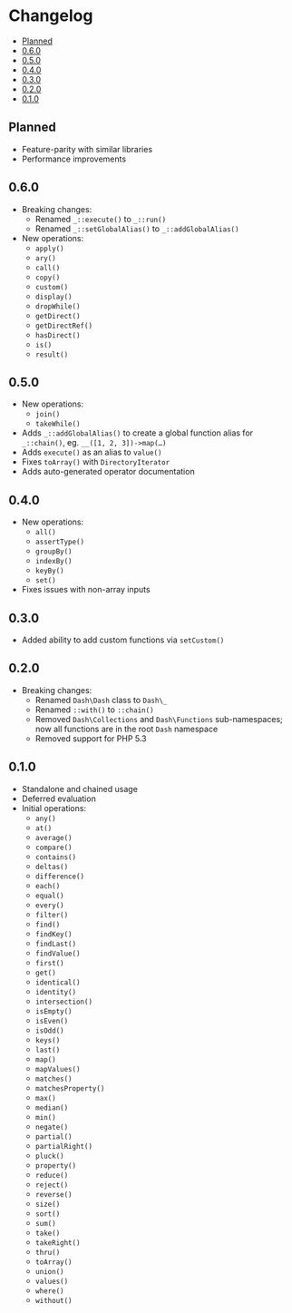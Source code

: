 Changelog
===
- [Planned](#planned)
- [0.6.0](#060)
- [0.5.0](#050)
- [0.4.0](#040)
- [0.3.0](#030)
- [0.2.0](#020)
- [0.1.0](#010)


Planned
---
- Feature-parity with similar libraries
- Performance improvements


0.6.0
---
- Breaking changes:
	- Renamed `_::execute()` to `_::run()`
	- Renamed `_::setGlobalAlias()` to `_::addGlobalAlias()`
- New operations:
	- `apply()`
	- `ary()`
	- `call()`
	- `copy()`
	- `custom()`
	- `display()`
	- `dropWhile()`
	- `getDirect()`
	- `getDirectRef()`
	- `hasDirect()`
	- `is()`
	- `result()`


0.5.0
---
- New operations:
	- `join()`
	- `takeWhile()`
- Adds `_::addGlobalAlias()` to create a global function alias for `_::chain()`, eg. `__([1, 2, 3])->map(…)`
- Adds `execute()` as an alias to `value()`
- Fixes `toArray()` with `DirectoryIterator`
- Adds auto-generated operator documentation


0.4.0
---
- New operations:
	- `all()`
	- `assertType()`
	- `groupBy()`
	- `indexBy()`
	- `keyBy()`
	- `set()`
- Fixes issues with non-array inputs


0.3.0
---
- Added ability to add custom functions via `setCustom()`


0.2.0
---
- Breaking changes:
	- Renamed `Dash\Dash` class to `Dash\_`
	- Renamed `::with()` to `::chain()`
	- Removed `Dash\Collections` and `Dash\Functions` sub-namespaces; now all functions are in the root `Dash` namespace
	- Removed support for PHP 5.3


0.1.0
---
- Standalone and chained usage
- Deferred evaluation
- Initial operations:
	- `any()`
	- `at()`
	- `average()`
	- `compare()`
	- `contains()`
	- `deltas()`
	- `difference()`
	- `each()`
	- `equal()`
	- `every()`
	- `filter()`
	- `find()`
	- `findKey()`
	- `findLast()`
	- `findValue()`
	- `first()`
	- `get()`
	- `identical()`
	- `identity()`
	- `intersection()`
	- `isEmpty()`
	- `isEven()`
	- `isOdd()`
	- `keys()`
	- `last()`
	- `map()`
	- `mapValues()`
	- `matches()`
	- `matchesProperty()`
	- `max()`
	- `median()`
	- `min()`
	- `negate()`
	- `partial()`
	- `partialRight()`
	- `pluck()`
	- `property()`
	- `reduce()`
	- `reject()`
	- `reverse()`
	- `size()`
	- `sort()`
	- `sum()`
	- `take()`
	- `takeRight()`
	- `thru()`
	- `toArray()`
	- `union()`
	- `values()`
	- `where()`
	- `without()`
